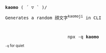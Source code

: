<samp><b>kaomo</b> ( ´ ▽ ` )/</samp>

<samp>Generates a random 顔文字<sup>kaomoji</sup> in CLI</samp>

<br>

<pre align='center'>
npx -q <b>kaomo</b>
</pre>

<sub><code>-q</code> for quiet</sub>
